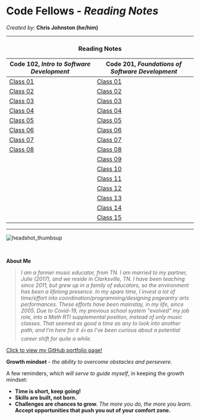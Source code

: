 # **Code Fellows - _Reading Notes_**
_Created by:_ **Chris Johnston (he/him)**

<hr>

<h3 style="display:block;
           margin-left: auto;
           margin-right:auto;
           text-align: center;">
  Reading Notes</h3>
  
  **Code 102**, _Intro to Software Development_ | **Code 201**, _Foundations of Software Development_
------------ | -------------
[Class 01](102/102class01reading.md)|[Class 01](201/201class01reading.md)
[Class 02](102/102class02reading.md)|[Class 02](201/201class02reading.md)
[Class 03](102/102class03reading.md)|[Class 03](201/201class03reading.md)
[Class 04](102/102class04reading.md)|[Class 04](201/201class04reading.md)
[Class 05](102/102class05reading.md)|[Class 05](201/201class05reading.md)
[Class 06](102/102class06reading.md)|[Class 06](201/201class06reading.md)
[Class 07](102/102class07reading.md)|[Class 07](201/201class07reading.md)
[Class 08](102/102class08reading.md)|[Class 08](201/201class08reading.md)
[]()                                |[Class 09](201/201class09reading.md)
[]()                                |[Class 10]()
[]()                                |[Class 11]()
[]()                                |[Class 12]()
[]()                                |[Class 13]()
[]()                                |[Class 14]()
[]()                                |[Class 15]()

<hr>

![headshot_thumbsup](https://user-images.githubusercontent.com/112371867/187345671-3fbaacb0-1c28-45b6-b045-989c0df38a65.JPG)

<br>

**About Me**

> _I am a former music educator, from TN. I am married to my partner, Julie (2017), and we reside in Clarksville, TN. I have been teaching since 2011, but grew up in a family of educators, so the environment has been a lifelong presence. In my spare time, I invest a lot of time/effort into coordination/programming/designing pageantry arts performances. These efforts have been mainstay, in my life, since 2005. Due to Covid-19, my previous school system "evolved" my job role, into a Math RTI supplemental position, instead of only music classes. That seemed as good a time as any to look into another path, and I'm here for it :+1: as I've been curious about a potential career shift for quite a while._

[Click to view my GitHub portfolio page!](https://github.com/chrisjohnston1986)


**Growth mindset** - _the ability to overcome obstacles and persevere._

A few reminders, *which will serve to guide myself*, in keeping the growth mindset:

- **Time is short, keep going!**
- **Skills are built, not born.**
- **Challenges are chances to grow.** _The more you do, the more you learn._ **Accept opportunities that push you out of your comfort zone.**
